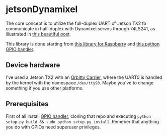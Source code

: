 # jetsonDynamixel

The core concept is to utilize the full-duplex UART of Jetson TX2 to communicate in half-duplex with Dynamixel servos through 74LS241, as illustrated in [this beautiful post](https://www.instructables.com/id/How-to-drive-Dynamixel-AX-12A-servos-with-a-Raspbe/).

This library is done starting from [this library for Raspberry](https://github.com/thiagohersan/memememe/tree/master/Python/ax12) and [this python GPIO handler](https://github.com/vitiral/gpio).

## Device hardware
I've used a Jetson TX2 with an [Orbitty Carrier](http://connecttech.com/product/orbitty-carrier-for-nvidia-jetson-tx2-tx1/), where the UART0 is handled by the kernel with the namespace `/dev/ttyS0`. Maybe you've to change something if you use other platforms.

## Prerequisites
First of all install [GPIO handler](https://github.com/vitiral/gpio), cloning that repo and executing `python setup.py build && sudo python setup.py install`. Remeber that anything you do with GPIOs need superuser privileges.